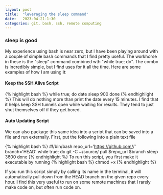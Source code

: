 ```yaml
---
layout: post
title:  "leveraging the sleep command"
date:   2023-04-21-1:30
categories: git, bash, ssh, remote computing
---
```


### sleep is good

My experience using bash is near zero, but I have been playing around with a couple of simple bash commands that I find pretty useful. The workhorse in these is the "sleep" command combined wth "while true; do". The combo is incredibly simple, but I find uses for it all the time. Here are some examples of how I am using it:

#### Keep the SSH Alive Script
{% highlight bash %}
 while true; do
        date
        sleep 900
done
{% endhighlight %}
This will do nothing more than print the date every 15 minutes. I find that it helps keep SSH tunnels open while waiting for results. They tend to just shut themselves off if they get bored. 

 
#### Auto Updating Script
We can also package this same idea into a script that can be saved into a file and run externally. First, put the following into a plain text file

{% highlight bash %}
#!/bin/bash
repo_url='https://github.com/<USER NAME>/<REPO NAME>'
branch='HEAD'
while true; do
        git -C ~/source/ pull $repo_url $branch
        sleep 3600
done
{% endhighlight %}
To run this script, you first make it executable by running 
{% highlight bash %}
chmod +x <FILE NAME>
{% endhighlight %}

If you run this script simply by calling its name in the terminal, it will automatically pull down from the HEAD branch on the given repo every hour. I find this very useful to run on some remote machines that I rarely make code on, but often run code on.


